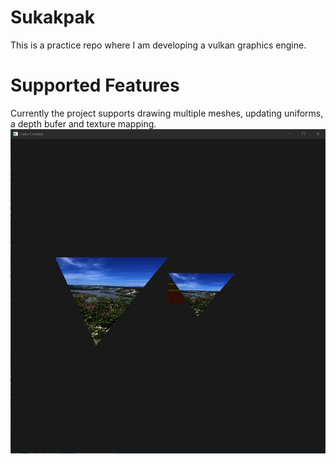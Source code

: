 # Sukakpak
This is a practice repo where I am developing a vulkan graphics engine.
# Supported Features
Currently the project supports drawing multiple meshes, updating uniforms, a depth bufer and texture mapping.
![](screenshot2.png)

